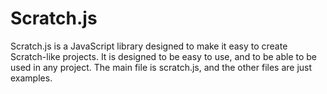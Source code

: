# Scratch.js

Scratch.js is a JavaScript library designed to make it easy to create Scratch-like projects. It is designed to be easy to use, and to be able to be used in any project.
The main file is scratch.js, and the other files are just examples.
